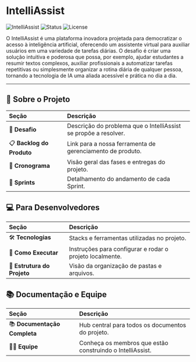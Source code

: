 # IntelliAssist

![IntelliAssist](https://img.shields.io/badge/project-IntelliAssist-blue)
![Status](https://img.shields.io/badge/status-em%20desenvolvimento-yellow)
![License](https://img.shields.io/badge/license-MIT-green)

O IntelliAssist é uma plataforma inovadora projetada para democratizar o acesso à inteligência artificial, oferecendo um assistente virtual para auxiliar usuários em uma variedade de tarefas diárias. O desafio é criar uma solução intuitiva e poderosa que possa, por exemplo, ajudar estudantes a resumir textos complexos, auxiliar profissionais a automatizar tarefas repetitivas ou simplesmente organizar a rotina diária de qualquer pessoa, tornando a tecnologia de IA uma aliada acessível e prática no dia a dia.

---

## 📖 Sobre o Projeto

| Seção | Descrição |
| :--- | :--- |
| 🎯 **Desafio** | Descrição do problema que o IntelliAssist se propõe a resolver. |
| 📋 **Backlog do Produto** | Link para a nossa ferramenta de gerenciamento de produto. |
| 🚀 **Cronograma** | Visão geral das fases e entregas do projeto. |
| 🏃 **Sprints** | Detalhamento do andamento de cada Sprint. |

## 💻 Para Desenvolvedores

| Seção | Descrição |
| :--- | :--- |
| 🛠️ **Tecnologias** | Stacks e ferramentas utilizadas no projeto. |
| 🚀 **Como Executar** | Instruções para configurar e rodar o projeto localmente. |
| 📁 **Estrutura do Projeto** | Visão da organização de pastas e arquivos. |

## 📚 Documentação e Equipe

| Seção | Descrição |
| :--- | :--- |
| 📚 **Documentação Completa** | Hub central para todos os documentos do projeto. |
| 🧑‍💻 **Equipe** | Conheça os membros que estão construindo o IntelliAssist. |